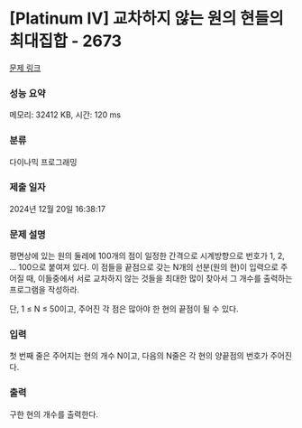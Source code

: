 # [Platinum IV] 교차하지 않는 원의 현들의 최대집합 - 2673 

[문제 링크](https://www.acmicpc.net/problem/2673) 

### 성능 요약

메모리: 32412 KB, 시간: 120 ms

### 분류

다이나믹 프로그래밍

### 제출 일자

2024년 12월 20일 16:38:17

### 문제 설명

<p>평면상에 있는 원의 둘레에 100개의 점이 일정한 간격으로 시계방향으로 번호가 1, 2, ... 100으로 붙여져 있다. 이 점들을 끝점으로 갖는 N개의 선분(원의 현)이 입력으로 주어질 때, 이들중에서 서로 교차하지 않는 것들을 최대한 많이 찾아서 그 개수를 출력하는 프로그램을 작성하라.</p>

<p>단, 1 ≤ N ≤ 50이고, 주어진 각 점은 많아야 한 현의 끝점이 될 수 있다.</p>

### 입력 

 <p>첫 번째 줄은 주어지는 현의 개수 N이고, 다음의 N줄은 각 현의 양끝점의 번호가 주어진다.</p>

### 출력 

 <p>구한 현의 개수를 출력한다.</p>

